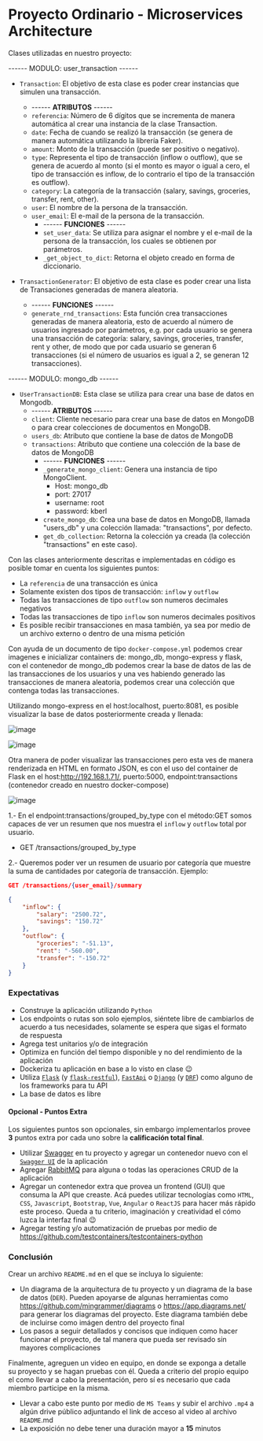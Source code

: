 # Proyecto Ordinario - Microservices Architecture
Clases utilizadas en nuestro proyecto:

------ MODULO: user_transaction ------
* `Transaction`: El objetivo de esta clase es poder crear instancias que simulen una transacción.
   * ------ **ATRIBUTOS** ------
   * `referencia`: Número de 6 dígitos que se incrementa de manera automática al crear una instancia de la clase Transaction.
   * `date`: Fecha de cuando se realizó la transacción (se genera de manera automática utilizando la librería Faker).
   * `amount`: Monto de la transacción (puede ser positivo o negativo).
   * `type`: Representa el tipo de transacción (inflow o outflow), que se genera de acuerdo al monto (si el monto es mayor o igual a cero, el tipo de transacción es inflow, de lo contrario el tipo de la transacción es outflow).
   * `category`: La categoría de la transacción (salary, savings, groceries, transfer, rent, other).
   * `user`: El nombre de la persona de la transacción.
   * `user_email`: El e-mail de la persona de la transacción.
      * ------ **FUNCIONES** ------
      * `set_user_data`: Se utiliza para asignar el nombre y el e-mail de la persona de la transacción, los cuales se obtienen por parámetros.
      * `_get_object_to_dict`: Retorna el objeto creado en forma de diccionario.
   
* `TransactionGenerator`: El objetivo de esta clase es poder crear una lista de Transaciones generadas de manera aleatoria.
   * ------ **FUNCIONES** ------
   * `generate_rnd_transactions`: Esta función crea transacciones generadas de manera aleatoria, esto de acuerdo al número de usuarios ingresado por parámetros, e.g. por cada usuario se genera una transacción de categoría: salary, savings, groceries, transfer, rent y other, de modo que por cada usuario se generan 6 transacciones (si el número de usuarios es igual a 2, se generan 12 transacciones).
   
------ MODULO: mongo_db ------
* `UserTransactionDB`: Esta clase se utiliza para crear una base de datos en Mongodb.
   * ------ **ATRIBUTOS** ------
   * `client`: Cliente necesario para crear una base de datos en MongoDB o para crear colecciones de documentos en MongoDB.
   * `users_db`: Atributo que contiene la base de datos de MongoDB
   * `transactions`: Atributo que contiene una colección de la base de datos de MongoDB
      * ------ **FUNCIONES** ------
      * `_generate_mongo_client`: Genera una instancia de tipo MongoClient.
         *  Host: mongo_db
         *  port: 27017
         *  username: root
         *  password: kberl
      * `create_mongo_db`: Crea una base de datos en MongoDB, llamada "users_db" y una colección llamada: "transactions", por defecto.
      * `get_db_collection`: Retorna la colección ya creada (la colección "transactions" en este caso).

Con las clases anteriormente descritas e implementadas en código es posible tomar en cuenta los siguientes puntos:
* La `referencia` de una transacción es única
* Solamente existen dos tipos de transacción: `inflow` y `outflow`
* Todas las transacciones de tipo `outflow` son numeros decimales negativos
* Todas las transacciones de tipo `inflow` son numeros decimales positivos
* Es posible recibir transacciones en masa también, ya sea por medio de un archivo externo o dentro de una misma petición

Con ayuda de un documento de tipo `docker-compose.yml` podemos crear imagenes e inicializar containers de: mongo_db, mongo-express y flask, con el contenedor de mongo_db podemos crear la base de datos de las de las transacciones de los usuarios y una ves habiendo generado las transacciones de manera aleatoria, podemos crear una colección que contenga todas las transacciones. 



Utilizando mongo-express en el host:localhost, puerto:8081, es posible visualizar la base de datos posteriormente creada y llenada:

![image](https://user-images.githubusercontent.com/71090472/173273141-96a8720b-2c56-4651-8a23-afcaccea1cde.png)

![image](https://user-images.githubusercontent.com/71090472/173273163-198028a0-cce7-4cea-9258-5977e3435ec8.png)

Otra manera de poder visualizar las transacciones pero esta ves de manera renderizada en HTML en formato JSON, es con el uso del container de Flask en el host:http://192.168.1.71/, puerto:5000, endpoint:transactions (contenedor creado en nuestro docker-compose)

![image](https://user-images.githubusercontent.com/71090472/173273721-45946101-aae4-4d61-bff0-0aa931a5050e.png)

1.- En el endpoint:transactions/grouped_by_type con el método:GET somos capaces de ver un resumen que nos muestra el `inflow` y `outflow` total por usuario. 
* GET /transactions/grouped_by_type


2.- Queremos poder ver un resumen de usuario por categoría que muestre la suma de cantidades por categoría de transacción. Ejemplo:

```json
GET /transactions/{user_email}/summary

{
    "inflow": {
        "salary": "2500.72",
        "savings": "150.72"
    },
    "outflow": {
        "groceries": "-51.13",
        "rent": "-560.00",
        "transfer": "-150.72"
    }
}
```

### Expectativas

* Construye la aplicación utilizando `Python`
* Los endpoints o rutas son solo ejemplos, siéntete libre de cambiarlos de acuerdo a tus necesidades, solamente se espera que sigas el formato de respuesta
* Agrega test unitarios y/o de integración
* Optimiza en función del tiempo disponible y no del rendimiento de la aplicación
* Dockeriza tu aplicación en base a lo visto en clase :wink:
* Utiliza [`Flask`](https://flask.palletsprojects.com/en/2.1.x/) (y [`flask-restful`](https://flask-restful.readthedocs.io/en/latest/)), [`FastApi`](https://fastapi.tiangolo.com/) o [`Django`](https://www.djangoproject.com/) (y [`DRF`](https://www.django-rest-framework.org/)) como alguno de los frameworks para tu API
* La base de datos es libre

#### Opcional - Puntos Extra

Los siguientes puntos son opcionales, sin embargo implementarlos provee **3** puntos extra por cada uno sobre la **calificación total final**.

* Utilizar [Swagger](https://swagger.io/) en tu proyecto y agregar un contenedor nuevo con el [`Swagger UI`](https://hub.docker.com/r/swaggerapi/swagger-ui) de la aplicación
* Agregar [RabbitMQ](https://www.rabbitmq.com/) para alguna o todas las operaciones CRUD de la aplicación
* Agregar un contenedor extra que provea un frontend (GUI) que consuma la API que creaste. Acá puedes utilizar tecnologías como `HTML`, `CSS`, `Javascript`, `Bootstrap`, `Vue`, `Angular` o `ReactJS` para hacer más rápido este proceso. Queda a tu criterio, imaginación y creatividad el cómo luzca la interfaz final :wink:
* Agregar testing y/o automatización de pruebas por medio de <https://github.com/testcontainers/testcontainers-python>

### Conclusión

Crear un archivo `README.md` en el que se incluya lo siguiente:

* Un diagrama de la arquitectura de tu proyecto y un diagrama de la base de datos (`DER`). Pueden apoyarse de algunas herramientas como <https://github.com/mingrammer/diagrams> o <https://app.diagrams.net/> para generar los diagramas del proyecto. Este diagrama también debe de incluirse como imágen dentro del proyecto final
* Los pasos a seguir detallados y concisos que indiquen como hacer funcionar el proyecto, de tal manera que pueda ser revisado sin mayores complicaciones

Finalmente, agreguen un video en equipo, en donde se exponga a detalle su proyecto y se hagan pruebas con él. Queda a criterio del propio equipo el como llevar a cabo la presentación, pero sí es necesario que cada miembro participe en la misma.

* Llevar a cabo este punto por medio de `MS Teams` y subir el archivo `.mp4` a algún drive público adjuntando el link de acceso al video al archivo `README`.md
* La exposición no debe tener una duración mayor a **15** minutos
